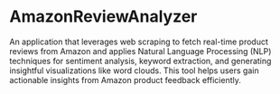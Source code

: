 # AmazonReviewAnalyzer
An application that leverages web scraping to fetch real-time product reviews from Amazon and applies Natural Language Processing (NLP) techniques for sentiment analysis, keyword extraction, and generating insightful visualizations like word clouds. This tool helps users gain actionable insights from Amazon product feedback efficiently.
